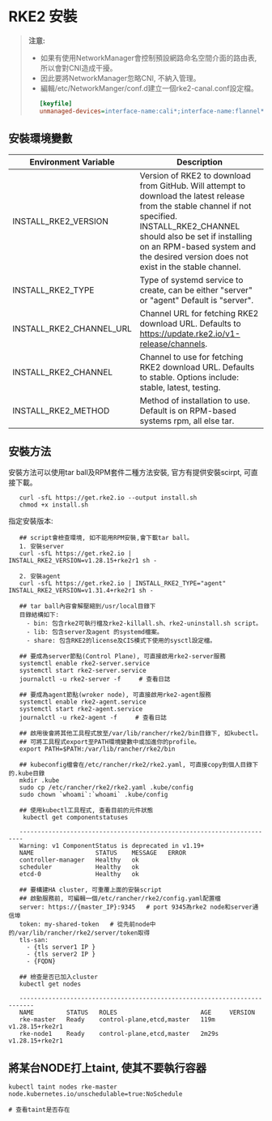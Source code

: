 # RKE2 安裝

> **注意:** 
> - 如果有使用NetworkManager會控制預設網路命名空間介面的路由表,所以會對CNI造成干擾。
> - 因此要將NetworkManager忽略CNI, 不納入管理。
> - 編輯/etc/NetworkManger/conf.d建立一個rke2-canal.conf設定檔。
>
> ```INI
>    [keyfile]
>    unmanaged-devices=interface-name:cali*;interface-name:flannel*
> ```

## 安裝環境變數
| Environment Variable    | Description |
| ------------------------| ----------- |
| INSTALL_RKE2_VERSION    | Version of RKE2 to download from GitHub. Will attempt to download the latest release from the stable channel if not specified. INSTALL_RKE2_CHANNEL should also be set if installing on an RPM-based system and the desired version does not exist in the stable channel.   |
| INSTALL_RKE2_TYPE       | Type of systemd service to create, can be either "server" or "agent" Default is "server".        |
| INSTALL_RKE2_CHANNEL_URL| Channel URL for fetching RKE2 download URL. Defaults to https://update.rke2.io/v1-release/channels.|
| INSTALL_RKE2_CHANNEL    | Channel to use for fetching RKE2 download URL. Defaults to stable. Options include: stable, latest, testing. |
| INSTALL_RKE2_METHOD     | Method of installation to use. Default is on RPM-based systems rpm, all else tar. |

## 安裝方法
安裝方法可以使用tar ball及RPM套件二種方法安裝, 官方有提供安裝scirpt, 可直接下載。
```shell
   curl -sfL https://get.rke2.io --output install.sh
   chmod +x install.sh
```
指定安裝版本:
```shell
   ## script會檢查環境, 如不能用RPM安裝,會下載tar ball。
   1. 安裝server
   curl -sfL https://get.rke2.io | INSTALL_RKE2_VERSION=v1.28.15+rke2r1 sh -

   2. 安裝agent
   curl -sfL https://get.rke2.io | INSTALL_RKE2_TYPE="agent" INSTALL_RKE2_VERSION=v1.31.4+rke2r1 sh -

   ## tar ball內容會解壓縮到/usr/local目錄下
   目錄結構如下:
     - bin: 包含rke2可執行檔及rke2-killall.sh、rke2-uninstall.sh script。
     - lib: 包含server及agent 的systemd檔案。
     - share: 包含RKE2的license及CIS模式下使用的sysctl設定檔。

   ## 要成為server節點(Control Plane), 可直接啟用rke2-server服務
   systemctl enable rke2-server.service
   systemctl start rke2-server.service
   journalctl -u rke2-server -f     # 查看日誌

   ## 要成為agent節點(wroker node), 可直接啟用rke2-agent服務
   systemctl enable rke2-agent.service
   systemctl start rke2-agent.service
   journalctl -u rke2-agent -f     # 查看日誌

   ## 啟用後會將其他工具程式放至/var/lib/rancher/rke2/bin目錄下, 如kubectl。
   ## 可將工具程式export至PATH環境變數中或加進你的profile。
   export PATH=$PATH:/var/lib/rancher/rke2/bin

   ## kubeconfig檔會在/etc/rancher/rke2/rke2.yaml, 可直接copy到個人目錄下的.kube目錄
   mkdir .kube
   sudo cp /etc/rancher/rke2/rke2.yaml .kube/config
   sudo chown `whoami`:`whoami` .kube/config

   ## 使用kubectl工具程式, 查看目前的元件狀態
    kubectl get componentstatuses

   -----------------------------------------------------------------------
   Warning: v1 ComponentStatus is deprecated in v1.19+
   NAME                 STATUS    MESSAGE   ERROR
   controller-manager   Healthy   ok
   scheduler            Healthy   ok
   etcd-0               Healthy   ok

   ## 要構建HA cluster, 可重覆上面的安裝script
   ## 啟動服務前, 可編輯一個/etc/rancher/rke2/config.yaml配置檔
   server: https://{master_IP}:9345   # port 9345為rke2 node和server通信埠
   token: my-shared-token   # 從先前node中的/var/lib/rancher/rke2/server/token取得
   tls-san:
     - {tls server1 IP }
     - {tls server2 IP }
     - {FQDN}

   ## 檢查是否已加入cluster
   kubectl get nodes

   --------------------------------------------------------------------------
   NAME         STATUS   ROLES                       AGE     VERSION
   rke-master   Ready    control-plane,etcd,master   119m    v1.28.15+rke2r1
   rke-node1    Ready    control-plane,etcd,master   2m29s   v1.28.15+rke2r1
```
## 將某台NODE打上taint, 使其不要執行容器
```shell
kubectl taint nodes rke-master node.kubernetes.io/unschedulable=true:NoSchedule

# 查看taint是否存在

```